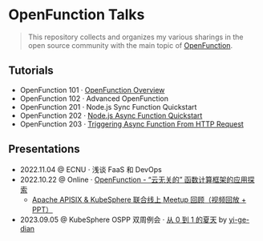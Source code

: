 # OpenFunction Talks

> This repository collects and organizes my various sharings in the open source community with the main topic of [OpenFunction](https://openfunction.dev/).

## Tutorials

- OpenFunction 101 · [OpenFunction Overview](https://openfunction-talks.netlify.app/2022/101-ofn-overview/)
- OpenFunction 102 · Advanced OpenFunction
- OpenFunction 201 · Node.js Sync Function Quickstart
- OpenFunction 202 · [Node.js Async Function Quickstart](https://openfunction-talks.netlify.app/2022/202-node-async/)
- OpenFunction 203 · [Triggering Async Function From HTTP Request](https://openfunction-talks.netlify.app/2022/203-node-mixed)

## Presentations

- 2022.11.04 @ ECNU · 浅谈 FaaS 和 DevOps
- 2022.10.22 @ Online · [OpenFunction - “云无关的” 函数计算框架的应用探索](https://openfunction-talks.netlify.app/2022/20221022/)
  - [Apache APISIX & KubeSphere 联合线上 Meetup 回顾（视频回放 + PPT）](https://mp.weixin.qq.com/s/KT3Eolq8-X5cYC8kr5SHBw)
- 2023.09.05 @ KubeSphere OSPP 双周例会 · [从 0 到 1 的夏天](https://openfunction-talks.netlify.app/2023/20230905/) by [yi-ge-dian](https://github.com/yi-ge-dian)
